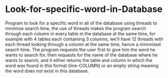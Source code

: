 # Look-for-specific-word-in-Database
Program to look for a specific word in all of the database using threads to minimize search time, the use of threads makes the program search through each column in every table in the database at the same time, for example with 4 tables each containing 3 columns, we'll have 12 threads with each thread looking through a column at the same time, hence a minimized search time.
The program requests the user first to give him the word he wants to search for, then requests for the name of the database where he wants to search, and it either returns the table and column in which the word was found in this format (line-COLUMN) or an empty string meaning the word does not exist in this database.
